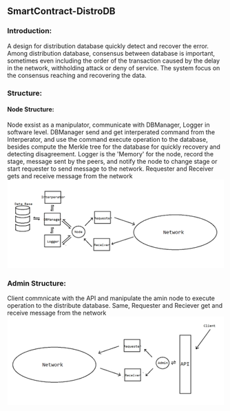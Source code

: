 ## SmartContract-DistroDB

### Introduction:
A design for distribution database quickly detect and recover the error. Among distribution database, consensus between database is important, sometimes even including the order of the transaction caused by the delay
in the network, withholding attack or deny of service. The system focus on the consensus reaching and recovering the data.

### Structure:
#### Node Structure:
Node exsist as a manipulator, communicate with DBManager, Logger in software level. DBManager send and get interperated command from the Interperator, and use the command execute operation to the database, besides compute the Merkle tree for the database for quickly recovery and detecting disagreement. Logger is the 'Memory' for the node, record the stage, message sent by the peers, and notify the node to change stage or start requester to send message to the network. Requester and Receiver gets and receive message from the network
![](./Documentation/Image/NodeAgent.png)

### Admin Structure:
Client commnicate with the API and manipulate the amin node to execute operation to the distribute database. Same, Requester and Reciever 
get and receive message from the network
![](./Documentation/Image/AdminAgent.png)
